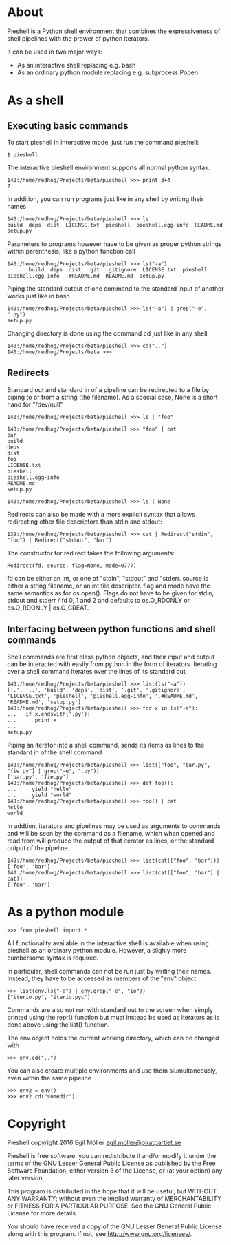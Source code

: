 # About

Pieshell is a Python shell environment that combines the
expressiveness of shell pipelines with the prower of python iterators.

It can be used in two major ways:

* As an interactive shell replacing e.g. bash
* As an ordinary python module replacing e.g. subprocess.Popen

# As a shell

## Executing basic commands

To start pieshell in interactive mode, just run the command pieshell:

    $ pieshell

The interactive pieshell environment supports all normal python syntax.

    140:/home/redhog/Projects/beta/pieshell >>> print 3+4
    7

In addition, you can run programs just like in any shell by writing their names

    140:/home/redhog/Projects/beta/pieshell >>> ls
    build  deps  dist  LICENSE.txt	pieshell  pieshell.egg-info  README.md	setup.py

Parameters to programs however have to be given as proper python strings
within parenthesis, like a python function call

    140:/home/redhog/Projects/beta/pieshell >>> ls("-a")
    .  ..  build  deps  dist  .git	.gitignore  LICENSE.txt  pieshell  pieshell.egg-info  .#README.md  README.md  setup.py

Piping the standard output of one command to the standard input of
another works just like in bash

    140:/home/redhog/Projects/beta/pieshell >>> ls("-a") | grep("-e", ".py")
    setup.py

Changing directory is done using the command cd just like in any shell

    140:/home/redhog/Projects/beta/pieshell >>> cd("..")
    140:/home/redhog/Projects/beta >>> 

## Redirects

Standard out and standard in of a pipeline can be redirected to a file
by piping to or from a string (the filename). As a special case, None
is a short hand for "/dev/null"

    140:/home/redhog/Projects/beta/pieshell >>> ls | "foo"

    140:/home/redhog/Projects/beta/pieshell >>> "foo" | cat
    bar
    build
    deps
    dist
    foo
    LICENSE.txt
    pieshell
    pieshell.egg-info
    README.md
    setup.py

    140:/home/redhog/Projects/beta/pieshell >>> ls | None

Redirects can also be made with a more explicit syntax that allows
redirecting other file descriptors than stdin and stdout:

    139:/home/redhog/Projects/beta/pieshell >>> cat | Redirect("stdin", "foo") | Redirect("stdout", "bar")

The constructor for redirect takes the following arguments:

    Redirect(fd, source, flag=None, mode=0777)

fd can be either an int, or one of "stdin", "stdout" and "stderr.
source is either a string filename, or an int file descriptor. flag
and mode have the same semantics as for os.open(). Flags do not have
to be given for stdin, stdout and stderr / fd 0, 1 and 2 and defaults
to os.O_RDONLY or os.O_RDONLY | os.O_CREAT.

## Interfacing between python functions and shell commands

Shell commands are first class python objects, and their input and
output can be interacted with easily from python in the form of
iterators. Iterating over a shell command iterates over the lines of
its standard out

    140:/home/redhog/Projects/beta/pieshell >>> list(ls("-a"))
    ['.', '..', 'build', 'deps', 'dist', '.git', '.gitignore', 'LICENSE.txt', 'pieshell', 'pieshell.egg-info', '.#README.md', 'README.md', 'setup.py']
    140:/home/redhog/Projects/beta/pieshell >>> for x in ls("-a"):
    ...   if x.endswith('.py'):
    ...      print x
    ... 
    setup.py

Piping an iterator into a shell command, sends its items as lines to
the standard in of the shell command

    140:/home/redhog/Projects/beta/pieshell >>> list(["foo", "bar.py", "fie.py"] | grep("-e", ".py"))
    ['bar.py', 'fie.py']
    140:/home/redhog/Projects/beta/pieshell >>> def foo():
    ...     yield "hello"
    ...     yield "world"
    140:/home/redhog/Projects/beta/pieshell >>> foo() | cat
    hello
    world

In addtion, iterators and pipelines may be used as arguments to
commands and will be seen by the command as a filename, which when
opened and read from will produce the output of that iterator as
lines, or the standard output of the pipeline.

    140:/home/redhog/Projects/beta/pieshell >>> list(cat(["foo", "bar"]))
    ['foo', 'bar']
    140:/home/redhog/Projects/beta/pieshell >>> list(cat(["foo", "bar"] | cat))
    ['foo', 'bar']


# As a python module

    >>> from pieshell import *

All functionality available in the interactive shell is available when
using pieshell as an ordinary python module. However, a slighly more
cumbersome syntax is required.

In particular, shell commands can not be run just by writing their
names. Instead, they have to be accessed as members of the "env"
object:

    >>> list(env.ls("-a") | env.grep("-e", "io"))
    ["iterio.py", "iterio.pyc"]

Commands are also not run with standard out to the screen when simply
printed using the repr() function but must instead be used as
iterators as is done above using the list() function.

The env object holds the current working directory, which can be changed with

    >>> env.cd("..")    

You can also create multiple environments and use them
siumultaneously, even within the same pipeline

    >>> env2 = env()
    >>> env2.cd("somedir")

# Copyright

Pieshell copyright 2016 Egil Möller <egil.moller@piratpartiet.se>

Pieshell is free software: you can redistribute it and/or modify it
under the terms of the GNU Lesser General Public License as published
by the Free Software Foundation, either version 3 of the License, or
(at your option) any later version.

This program is distributed in the hope that it will be useful,
but WITHOUT ANY WARRANTY; without even the implied warranty of
MERCHANTABILITY or FITNESS FOR A PARTICULAR PURPOSE.  See the
GNU General Public License for more details.

You should have received a copy of the GNU Lesser General Public
License along with this program. If not, see
<http://www.gnu.org/licenses/>.
